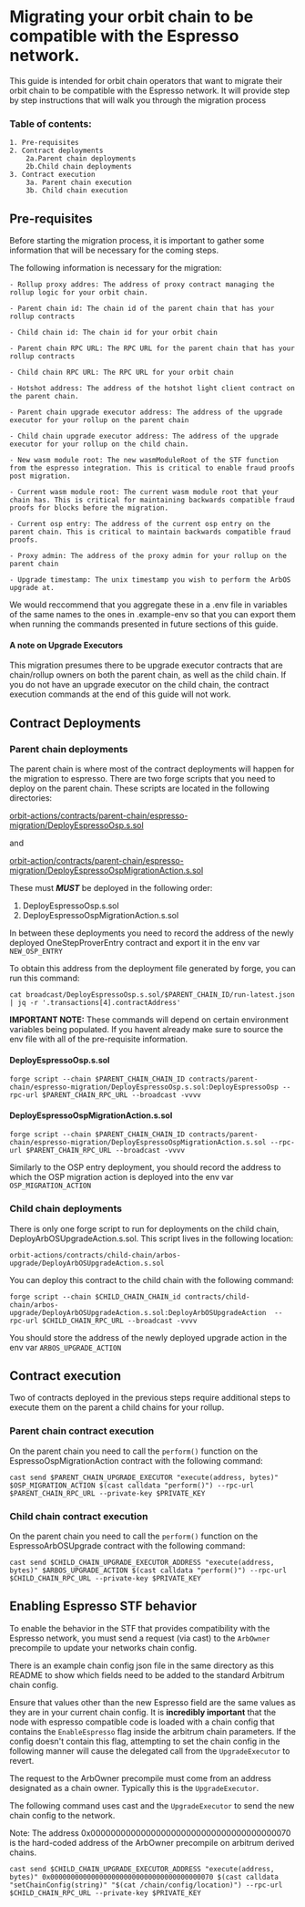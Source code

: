 # Migrating your orbit chain to be compatible with the Espresso network.

This guide is intended for orbit chain operators that want to migrate their orbit chain to be compatible with the Espresso network.
It will provide step by step instructions that will walk you through the migration process

### Table of contents:
    1. Pre-requisites
    2. Contract deployments
        2a.Parent chain deployments
        2b.Child chain deployments
    3. Contract execution
        3a. Parent chain execution
        3b. Child chain execution

## Pre-requisites

Before starting the migration process, it is important to gather some information that will be necessary for the coming steps.

The following information is necessary for the migration: 

    - Rollup proxy addres: The address of proxy contract managing the rollup logic for your orbit chain.

    - Parent chain id: The chain id of the parent chain that has your rollup contracts

    - Child chain id: The chain id for your orbit chain
    
    - Parent chain RPC URL: The RPC URL for the parent chain that has your rollup contracts 
    
    - Child chain RPC URL: The RPC URL for your orbit chain

    - Hotshot address: The address of the hotshot light client contract on the parent chain.

    - Parent chain upgrade executor address: The address of the upgrade executor for your rollup on the parent chain

    - Child chain upgrade executor address: The address of the upgrade executor for your rollup on the child chain.

    - New wasm module root: The new wasmModuleRoot of the STF function from the espresso integration. This is critical to enable fraud proofs post migration.

    - Current wasm module root: The current wasm module root that your chain has. This is critical for maintaining backwards compatible fraud proofs for blocks before the migration.

    - Current osp entry: The address of the current osp entry on the parent chain. This is critical to maintain backwards compatible fraud proofs.

    - Proxy admin: The address of the proxy admin for your rollup on the parent chain

    - Upgrade timestamp: The unix timestamp you wish to perform the ArbOS upgrade at.

We would reccommend that you aggregate these in a .env file in variables of the same names to the ones in .example-env so that you can export them when running the commands presented in future sections of this guide.

#### A note on Upgrade Executors

This migration presumes there to be upgrade executor contracts that are chain/rollup owners on both the parent chain, as well as the child chain. If you do not have an upgrade executor on the child chain, the contract execution commands at the end of this guide will not work.

## Contract Deployments

### Parent chain deployments

The parent chain is where most of the contract deployments will happen for the migration to espresso. There are two forge scripts that you need to deploy on the parent chain. These scripts are located in the following directories:

[orbit-actions/contracts/parent-chain/espresso-migration/DeployEspressoOsp.s.sol](../contracts/parent-chain/espresso-migration/DeployEspressoOsp.s.sol)

and

[orbit-action/contracts/parent-chain/espresso-migration/DeployEspressoOspMigrationAction.s.sol](../contracts/parent-chain/espresso-migration/DeployEspressoOsp.s.sol)



These must ***MUST*** be deployed in the following order:

1. DeployEspressoOsp.s.sol
2. DeployEspressoOspMigrationAction.s.sol

In between these deployments you need to record the address of the newly deployed OneStepProverEntry contract and export it in the env var `NEW_OSP_ENTRY` 

To obtain this address from the deployment file generated by forge, you can run this command:

```
cat broadcast/DeployEspressoOsp.s.sol/$PARENT_CHAIN_ID/run-latest.json | jq -r '.transactions[4].contractAddress'
``` 

**IMPORTANT NOTE:**
    These commands will depend on certain environment variables being populated. If you havent already make sure to source the env file with all of the pre-requisite information.

#### DeployEspressoOsp.s.sol
```
forge script --chain $PARENT_CHAIN_CHAIN_ID contracts/parent-chain/espresso-migration/DeployEspressoOsp.s.sol:DeployEspressoOsp --rpc-url $PARENT_CHAIN_RPC_URL --broadcast -vvvv
```
#### DeployEspressoOspMigrationAction.s.sol
```
forge script --chain $PARENT_CHAIN_CHAIN_ID contracts/parent-chain/espresso-migration/DeployEspressoOspMigrationAction.s.sol --rpc-url $PARENT_CHAIN_RPC_URL --broadcast -vvvv

```

Similarly to the OSP entry deployment, you should record the address to which the OSP migration action is deployed into the env var `OSP_MIGRATION_ACTION
`
### Child chain deployments

There is only one forge script to run for deployments on the child chain, DeployArbOSUpgradeAction.s.sol. This script lives in the following location:

```
orbit-actions/contracts/child-chain/arbos-upgrade/DeployArbOSUpgradeAction.s.sol
```

You can deploy this contract to the child chain with the following command:

```
forge script --chain $CHILD_CHAIN_CHAIN_id contracts/child-chain/arbos-upgrade/DeployArbOSUpgradeAction.s.sol:DeployArbOSUpgradeAction  --rpc-url $CHILD_CHAIN_RPC_URL --broadcast -vvvv

```
You should store the address of the newly deployed upgrade action in the env var `ARBOS_UPGRADE_ACTION`


## Contract execution

Two of contracts deployed in the previous steps require additional steps to execute them on the parent a child chains for your rollup. 

### Parent chain contract execution

On the parent chain you need to call the `perform()` function on the EspressoOspMigrationAction contract with the following command:

```
cast send $PARENT_CHAIN_UPGRADE_EXECUTOR "execute(address, bytes)" $OSP_MIGRATION_ACTION $(cast calldata "perform()") --rpc-url $PARENT_CHAIN_RPC_URL --private-key $PRIVATE_KEY
```

### Child chain contract execution

On the parent chain you need to call the `perform()` function on the EspressoArbOSUpgrade contract with the following command:

```
cast send $CHILD_CHAIN_UPGRADE_EXECUTOR_ADDRESS "execute(address, bytes)" $ARBOS_UPGRADE_ACTION $(cast calldata "perform()") --rpc-url $CHILD_CHAIN_RPC_URL --private-key $PRIVATE_KEY
```

## Enabling Espresso STF behavior

To enable the behavior in the STF that provides compatibility with the Espresso network, you must send a request (via cast) to the `ArbOwner` precompile to update your networks chain config.

There is an example chain config json file in the same directory as this README to show which fields need to be added to the standard Arbitrum chain config.

Ensure that values other than the new Espresso field are the same values as they are in your current chain config. It is **incredibly important** that the node with espresso compatible code is loaded with a chain config that contains the `EnableEspresso` flag inside the arbitrum chain parameters. If the config doesn't contain this flag, attempting to set the chain config in the following manner will cause the delegated call from the `UpgradeExecutor` to revert.

The request to the ArbOwner precompile must come from an address designated as a chain owner. Typically this is the `UpgradeExecutor`.

The following command uses cast and the `UpgradeExecutor` to send the new chain config to the network.

Note: The address 0x0000000000000000000000000000000000000070 is the hard-coded address of the ArbOwner precompile on arbitrum derived chains.


```
cast send $CHILD_CHAIN_UPGRADE_EXECUTOR_ADDRESS "execute(address, bytes)" 0x0000000000000000000000000000000000000070 $(cast calldata "setChainConfig(string)" "$(cat /chain/config/location)") --rpc-url $CHILD_CHAIN_RPC_URL --private-key $PRIVATE_KEY
```

